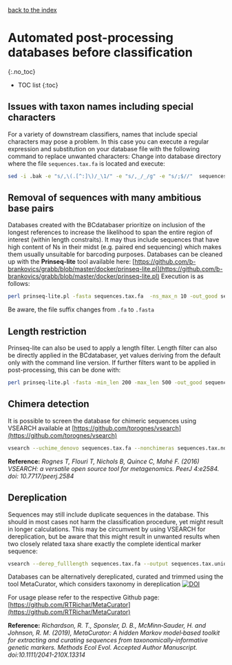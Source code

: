 [back to the index](./index.md)

# Automated post-processing databases before classification
{:.no_toc}

* TOC list
{:toc}

## Issues with taxon names including special characters

For a variety of downstream classifiers, names that include special characters may pose a problem. In this case you can execute a regular expression and substitution on your database file with the following command to replace unwanted characters:
Change into database directory where the file ```sequences.tax.fa```  is located and execute:
```sh
sed -i .bak -e "s/,\(.[^:]\)/_\1/" -e "s/,_/_/g" -e "s/;$//"  sequences.tax.fa
```

## Removal of sequences with many ambitious base pairs
Databases created with the BCdatabaser prioritize on inclusion of the longest references to increase the likelihood to span the entire region of interest (within length constraits). 
It may thus include sequences that have high content of Ns in their midst (e.g. paired end sequencing) which makes them usually unsuitable for barcoding purposes. 
Databases can be cleaned up with the **Prinseq-lite** tool available here: [https://github.com/b-brankovics/grabb/blob/master/docker/prinseq-lite.pl](https://github.com/b-brankovics/grabb/blob/master/docker/prinseq-lite.pl)
Execution is as follows: 

```sh
perl prinseq-lite.pl -fasta sequences.tax.fa  -ns_max_n 10 -out_good sequences.tax.noN.fa
```
Be aware, the file suffix changes from ```.fa``` to ```.fasta```

## Length restriction 

Prinseq-lite can also be used to apply a length filter. Length filter can also be directly applied in the BCdatabaser, yet values deriving from the default only with the command line version. If further filters want to be applied in post-processing, this can be done with: 

```sh
perl prinseq-lite.pl -fasta -min_len 200 -max_len 500 -out_good sequences.tax.len.fa
```

## Chimera detection

It is possible to screen the database for chimeric sequences using VSEARCH available at [https://github.com/torognes/vsearch](https://github.com/torognes/vsearch)

```sh
vsearch --uchime_denovo sequences.tax.fa --nonchimeras sequences.tax.nochimera.fa
```

**Reference:** *Rognes T, Flouri T, Nichols B, Quince C, Mahé F. (2016) VSEARCH: a versatile open source tool for metagenomics. PeerJ 4:e2584. doi: 10.7717/peerj.2584*

## Dereplication 

Sequences may still include duplicate sequences in the database. This should in most cases not harm the classification procedure, yet might result in longer calculations. This may be circumvent by using VSEARCH for dereplication, but be aware that this might result in unwanted results when two closely related taxa share exactly the complete identical marker sequence: 

```sh
vsearch --derep_fulllength sequences.tax.fa --output sequences.tax.unique.fa
```

Databases can be alternatively dereplicated, curated and trimmed using the tool MetaCurator, which considers taxonomy in dereplication [![DOI](https://img.shields.io/badge/DOI-10.1111%2F2041--210X.13314-blue)](https://doi.org/10.1111/2041-210X.13314)

For usage please refer to the respective Github page: [https://github.com/RTRichar/MetaCurator](https://github.com/RTRichar/MetaCurator)

**Reference:** *Richardson, R. T., Sponsler, D. B., McMinn‐Sauder, H. and Johnson, R. M. (2019), MetaCurator: A hidden Markov model‐based toolkit for extracting and curating sequences from taxonomically‐informative genetic markers. Methods Ecol Evol. Accepted Author Manuscript. doi:10.1111/2041-210X.13314*


